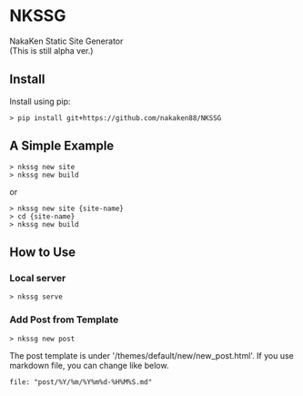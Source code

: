 # NKSSG
NakaKen Static Site Generator  
(This is still alpha ver.)


## Install

Install using pip:

```
> pip install git+https://github.com/nakaken88/NKSSG
```

## A Simple Example

```
> nkssg new site
> nkssg new build
```

or

```
> nkssg new site {site-name}
> cd {site-name}
> nkssg new build
```


## How to Use

### Local server

```
> nkssg serve
```

### Add Post from Template

```
> nkssg new post
```

The post template is under '/themes/default/new/new_post.html'. If you use markdown file, you can change like below.

```
file: "post/%Y/%m/%Y%m%d-%H%M%S.md"
```




